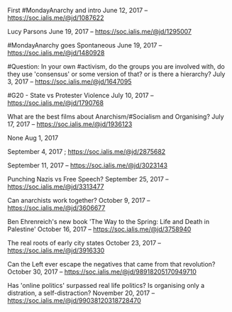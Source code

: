 First #MondayAnarchy and intro
June 12, 2017 – https://soc.ialis.me/@jd/1087622

Lucy Parsons
June 19, 2017 – https://soc.ialis.me/@jd/1295007

#MondayAnarchy goes Spontaneous
June 19, 2017 – https://soc.ialis.me/@jd/1480928

#Question: In your own #activism, do the groups you are involved with, do they use 'consensus' or some version of that? or is there a hierarchy? 
July 3, 2017 – https://soc.ialis.me/@jd/1647095

#G20 - State vs Protester Violence
July 10, 2017 – https://soc.ialis.me/@jd/1790768

What are the best films about Anarchism/#Socialism and Organising?
July 17, 2017 – https://soc.ialis.me/@jd/1936123

None
Aug 1, 2017


September 4, 2017 ; https://soc.ialis.me/@jd/2875682

September 11, 2017 – https://soc.ialis.me/@jd/3023143


Punching Nazis vs Free Speech?
September 25, 2017 – https://soc.ialis.me/@jd/3313477

Can anarchists work together?
October 9, 2017 – https://soc.ialis.me/@jd/3606677

Ben Ehrenreich's new book 'The Way to the Spring: Life and Death in Palestine'
October 16, 2017 – https://soc.ialis.me/@jd/3758940


The real roots of early city states
October 23, 2017 – https://soc.ialis.me/@jd/3916330

Can the Left ever escape the negatives that came from that revolution?
October 30, 2017 – https://soc.ialis.me/@jd/98918205170949710

Has 'online politics' surpassed real life politics? Is organising only a distration, a self-distraction?
November 20, 2017 – https://soc.ialis.me/@jd/99038120318728470
